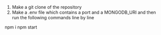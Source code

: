 1. Make a git clone of the repository
2. Make a .env file which contains a port and a MONGODB_URI
and then run the following commands line by line

npm i
npm start


